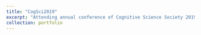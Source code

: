 ```yaml
---
title: "CogSci2019"
excerpt: "Attending annual conference of Cognitive Science Society 2019 (oral presentation; student travel award) <br/><img src='/images/cogsci2019.jpeg' alt="drawing" width="200"/>"<br>
collection: portfolio
---
```



